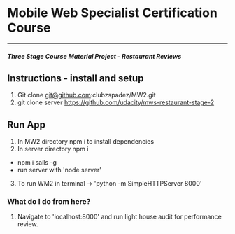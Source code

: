 # Mobile Web Specialist Certification Course

---

#### _Three Stage Course Material Project - Restaurant Reviews_

## Instructions - install and setup

1.  Git clone git@github.com:clubzspadez/MW2.git
2.  git clone server https://github.com/udacity/mws-restaurant-stage-2

## Run App

1.  In MW2 directory npm i to install dependencies
2.  In server directory npm i

- npm i sails -g
- run server with 'node server'

3.  To run WM2 in terminal -> 'python -m SimpleHTTPServer 8000'

### What do I do from here?

1.  Navigate to 'localhost:8000' and run light house audit for performance review.
